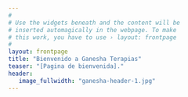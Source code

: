 ```yaml
---
#
# Use the widgets beneath and the content will be
# inserted automagically in the webpage. To make
# this work, you have to use › layout: frontpage
#
layout: frontpage
title: "Bienvenido a Ganesha Terapias"
teaser: "[Pagina de bienvenida]."
header:
   image_fullwidth: "ganesha-header-1.jpg"
---
```

